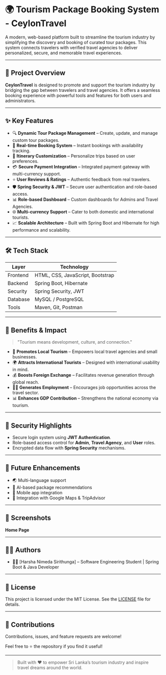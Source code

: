 # 🌍 Tourism Package Booking System - CeylonTravel

A modern, web-based platform built to streamline the tourism industry by simplifying the discovery and booking of curated tour packages. This system connects travelers with verified travel agencies to deliver personalized, secure, and memorable travel experiences.

---

## 🚀 Project Overview

**CeylonTravel** is designed to promote and support the tourism industry by bridging the gap between travelers and travel agencies. It offers a seamless booking experience with powerful tools and features for both users and administrators.

---

## ✨ Key Features

- 🔍 **Dynamic Tour Package Management** – Create, update, and manage custom tour packages.
- 📅 **Real-time Booking System** – Instant bookings with availability tracking.
- 🧳 **Itinerary Customization** – Personalize trips based on user preferences.
- 💳 **Secure Payment Integration** – Integrated payment gateway with multi-currency support.
- ⭐ **User Reviews & Ratings** – Authentic feedback from real travelers.
- 🛡️ **Spring Security & JWT** – Secure user authentication and role-based access.
- 📊 **Role-based Dashboard** – Custom dashboards for Admins and Travel Agencies.
- 🌐 **Multi-currency Support** – Cater to both domestic and international tourists.
- 📈 **Scalable Architecture** – Built with Spring Boot and Hibernate for high performance and scalability.

---

## 🛠️ Tech Stack

| Layer | Technology |
|------|------------|
| Frontend | HTML, CSS, JavaScript, Bootstrap |
| Backend | Spring Boot, Hibernate |
| Security | Spring Security, JWT |
| Database | MySQL / PostgreSQL |
| Tools | Maven, Git, Postman |

---

## 🌱 Benefits & Impact

> "Tourism means development, culture, and connection."

- 📢 **Promotes Local Tourism** – Empowers local travel agencies and small businesses.
- 🌍 **Attracts International Tourists** – Designed with international usability in mind.
- 💰 **Boosts Foreign Exchange** – Facilitates revenue generation through global reach.
- 👨‍💼 **Generates Employment** – Encourages job opportunities across the travel sector.
- 📊 **Enhances GDP Contribution** – Strengthens the national economy via tourism.

---

## 🔐 Security Highlights

- Secure login system using **JWT Authentication**.
- Role-based access control for **Admin**, **Travel Agency**, and **User** roles.
- Encrypted data flow with **Spring Security** mechanisms.

---

## 📌 Future Enhancements

- 🌏 Multi-language support
- 🧠 AI-based package recommendations
- 📱 Mobile app integration
- 🧭 Integration with Google Maps & TripAdvisor

---

## 📸 Screenshots
**Home Page**


---

## 🧑‍💻 Authors

- 👨‍💻 [Harsha Nimeda Sirithunga] – Software Engineering Student | Spring Boot & Java Developer

---

## 📃 License

This project is licensed under the MIT License. See the [LICENSE](LICENSE) file for details.

---

## 🙌 Contributions

Contributions, issues, and feature requests are welcome!

Feel free to ⭐ the repository if you find it useful!

---

> Built with ❤️ to empower Sri Lanka’s tourism industry and inspire travel dreams around the world.


